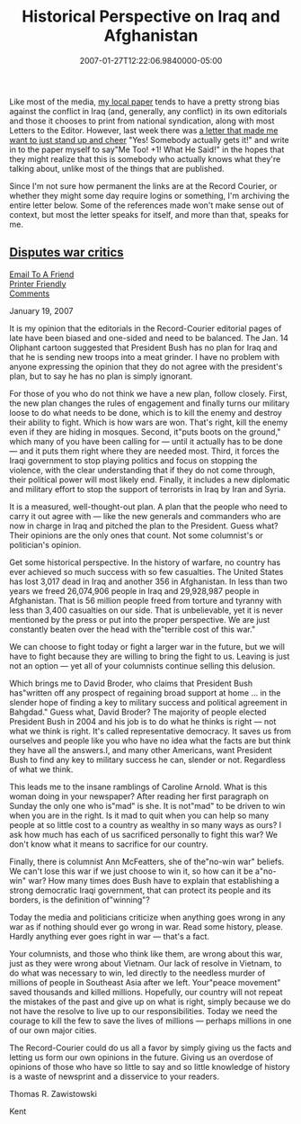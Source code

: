 ﻿---
title: Historical Perspective on Iraq and Afghanistan
date: "2007-01-27T12:22:06.9840000-05:00"
description: Like most of the media, my local paper tends to have a pretty strong bias against the conflict in Iraq (and, generally, any conflict) in its own editorials and those it chooses to print from national syndication, along with most Letters to the Editor.
featuredImage: img/historical-perspective-on-iraq-and-afghanistan-featured.png
---

Like most of the media, [my local paper](http://recordpub.com/) tends to have a pretty strong bias against the conflict in Iraq (and, generally, any conflict) in its own editorials and those it chooses to print from national syndication, along with most Letters to the Editor. However, last week there was [a letter that made me want to just stand up and cheer](http://recordpub.com/news/no_byline_article/1496282) "Yes! Somebody actually gets it!" and write in to the paper myself to say"Me Too! +1! What He Said!" in the hopes that they might realize that this is somebody who actually knows what they're talking about, unlike most of the things that are published.

Since I'm not sure how permanent the links are at the Record Courier, or whether they might some day require logins or something, I'm archiving the entire letter below. Some of the references made won't make sense out of context, but most the letter speaks for itself, and more than that, speaks for me.

## [Disputes war critics](http://recordpub.com/news/no_byline_article/1496282)

[Email To A Friend](http://recordpub.com/news/email_story_form/1496282)\
[Printer Friendly](http://recordpub.com/news/printer_friendly/1496282)\
[Comments](http://recordpub.com/news/no_byline_article/1496282#comment)

January 19, 2007

It is my opinion that the editorials in the Record-Courier editorial pages of late have been biased and one-sided and need to be balanced. The Jan. 14 Oliphant cartoon suggested that President Bush has no plan for Iraq and that he is sending new troops into a meat grinder. I have no problem with anyone expressing the opinion that they do not agree with the president's plan, but to say he has no plan is simply ignorant.

For those of you who do not think we have a new plan, follow closely. First, the new plan changes the rules of engagement and finally turns our military loose to do what needs to be done, which is to kill the enemy and destroy their ability to fight. Which is how wars are won. That's right, kill the enemy even if they are hiding in mosques. Second, it"puts boots on the ground," which many of you have been calling for — until it actually has to be done — and it puts them right where they are needed most. Third, it forces the Iraqi government to stop playing politics and focus on stopping the violence, with the clear understanding that if they do not come through, their political power will most likely end. Finally, it includes a new diplomatic and military effort to stop the support of terrorists in Iraq by Iran and Syria.

It is a measured, well-thought-out plan. A plan that the people who need to carry it out agree with — like the new generals and commanders who are now in charge in Iraq and pitched the plan to the President. Guess what? Their opinions are the only ones that count. Not some columnist's or politician's opinion.

Get some historical perspective. In the history of warfare, no country has ever achieved so much success with so few casualties. The United States has lost 3,017 dead in Iraq and another 356 in Afghanistan. In less than two years we freed 26,074,906 people in Iraq and 29,928,987 people in Afghanistan. That is 56 million people freed from torture and tyranny with less than 3,400 casualties on our side. That is unbelievable, yet it is never mentioned by the press or put into the proper perspective. We are just constantly beaten over the head with the"terrible cost of this war."

We can choose to fight today or fight a larger war in the future, but we will have to fight because they are willing to bring the fight to us. Leaving is just not an option — yet all of your columnists continue selling this delusion.

Which brings me to David Broder, who claims that President Bush has"written off any prospect of regaining broad support at home … in the slender hope of finding a key to military success and political agreement in Bahgdad." Guess what, David Broder? The majority of people elected President Bush in 2004 and his job is to do what he thinks is right — not what we think is right. It's called representative democracy. It saves us from ourselves and people like you who have no idea what the facts are but think they have all the answers.I, and many other Americans, want President Bush to find any key to military success he can, slender or not. Regardless of what we think.

This leads me to the insane ramblings of Caroline Arnold. What is this woman doing in your newspaper? After reading her first paragraph on Sunday the only one who is"mad" is she. It is not"mad" to be driven to win when you are in the right. Is it mad to quit when you can help so many people at so little cost to a country as wealthy in so many ways as ours? I ask how much has each of us sacrificed personally to fight this war? We don't know what it means to sacrifice for our country.

Finally, there is columnist Ann McFeatters, she of the"no-win war" beliefs. We can't lose this war if we just choose to win it, so how can it be a"no-win" war? How many times does Bush have to explain that establishing a strong democratic Iraqi government, that can protect its people and its borders, is the definition of"winning"?

Today the media and politicians criticize when anything goes wrong in any war as if nothing should ever go wrong in war. Read some history, please. Hardly anything ever goes right in war — that's a fact.

Your columnists, and those who think like them, are wrong about this war, just as they were wrong about Vietnam. Our lack of resolve in Vietnam, to do what was necessary to win, led directly to the needless murder of millions of people in Southeast Asia after we left. Your"peace movement" saved thousands and killed millions. Hopefully, our country will not repeat the mistakes of the past and give up on what is right, simply because we do not have the resolve to live up to our responsibilities. Today we need the courage to kill the few to save the lives of millions — perhaps millions in one of our own major cities.

The Record-Courier could do us all a favor by simply giving us the facts and letting us form our own opinions in the future. Giving us an overdose of opinions of those who have so little to say and so little knowledge of history is a waste of newsprint and a disservice to your readers.

Thomas R. Zawistowski

Kent

